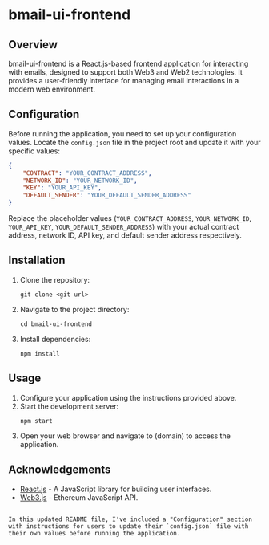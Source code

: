 # bmail-ui-frontend

## Overview
bmail-ui-frontend is a React.js-based frontend application for interacting with emails, designed to support both Web3 and Web2 technologies. It provides a user-friendly interface for managing email interactions in a modern web environment.

## Configuration
Before running the application, you need to set up your configuration values. Locate the `config.json` file in the project root and update it with your specific values:

```json
{
    "CONTRACT": "YOUR_CONTRACT_ADDRESS",
    "NETWORK_ID": "YOUR_NETWORK_ID",
    "KEY": "YOUR_API_KEY",
    "DEFAULT_SENDER": "YOUR_DEFAULT_SENDER_ADDRESS"
}
```

Replace the placeholder values (`YOUR_CONTRACT_ADDRESS`, `YOUR_NETWORK_ID`, `YOUR_API_KEY`, `YOUR_DEFAULT_SENDER_ADDRESS`) with your actual contract address, network ID, API key, and default sender address respectively.


## Installation
1. Clone the repository:
   ```
   git clone <git url>
   ```
2. Navigate to the project directory:
   ```
   cd bmail-ui-frontend
   ```
3. Install dependencies:
   ```
   npm install
   ```

## Usage
1. Configure your application using the instructions provided above.
2. Start the development server:
   ```
   npm start
   ```
3. Open your web browser and navigate to (domain) to access the application.


## Acknowledgements
- [React.js](https://reactjs.org/) - A JavaScript library for building user interfaces.
- [Web3.js](https://web3js.readthedocs.io/en/v1.3.4/) - Ethereum JavaScript API.

```

In this updated README file, I've included a "Configuration" section with instructions for users to update their `config.json` file with their own values before running the application.